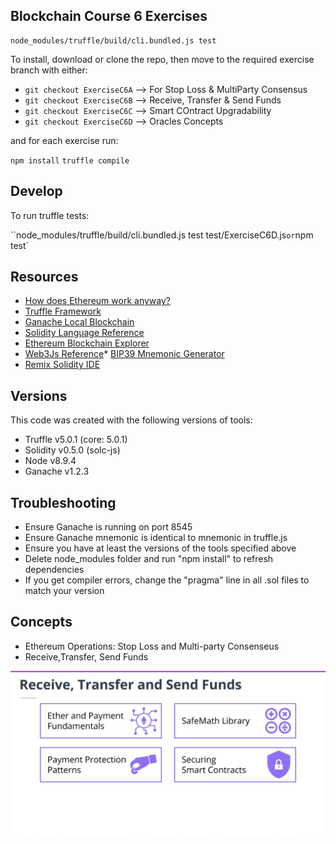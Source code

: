 ## Blockchain Course 6 Exercises

```
node_modules/truffle/build/cli.bundled.js test
```

To install, download or clone the repo, then move to the required exercise branch with either:

- `git checkout ExerciseC6A` --> For Stop Loss & MultiParty Consensus
- `git checkout ExerciseC6B` --> Receive, Transfer & Send Funds
- `git checkout ExerciseC6C` --> Smart COntract Upgradability
- `git checkout ExerciseC6D` --> Oracles Concepts

and for each exercise run:

`npm install`
`truffle compile`

## Develop

To run truffle tests:

``node_modules/truffle/build/cli.bundled.js test test/ExerciseC6D.js` or `npm test`

## Resources

* [How does Ethereum work anyway?](https://medium.com/@preethikasireddy/how-does-ethereum-work-anyway-22d1df506369)
* [Truffle Framework](http://truffleframework.com/)
* [Ganache Local Blockchain](http://truffleframework.com/ganache/)
* [Solidity Language Reference](http://solidity.readthedocs.io/en/v0.4.24/)
* [Ethereum Blockchain Explorer](https://etherscan.io/)
* [Web3Js Reference](https://github.com/ethereum/wiki/wiki/JavaScript-API)* [BIP39 Mnemonic Generator](https://iancoleman.io/bip39/)
* [Remix Solidity IDE](https://remix.ethereum.org/)

## Versions

This code was created with the following versions of tools:

* Truffle v5.0.1 (core: 5.0.1)
* Solidity v0.5.0 (solc-js)
* Node v8.9.4
* Ganache v1.2.3

## Troubleshooting

* Ensure Ganache is running on port 8545
* Ensure Ganache mnemonic is identical to mnemonic in truffle.js
* Ensure you have at least the versions of the tools specified above
* Delete node_modules folder and run "npm install" to refresh dependencies
* If you get compiler errors, change the "pragma" line in all .sol files to match your version


## Concepts

* Ethereum Operations: Stop Loss and Multi-party Consenseus
* Receive,Transfer, Send Funds


![Funds transfer](/images/receive_transfer.png)